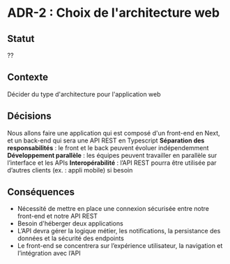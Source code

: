 # ADR-2 : Choix de l'architecture web

## Statut
??

## Contexte
Décider du type d'architecture pour l'application web

## Décisions
Nous allons faire une application qui est composé d'un front-end en Next, et un back-end qui sera une API REST en Typescript
**Séparation des responsabilités** : le front et le back peuvent évoluer indépendemment
**Développement parallèle** : les équipes peuvent travailler en parallèle sur l’interface et les APIs
**Interopérabilité** : l’API REST pourra être utilisée par d’autres clients (ex. : appli mobile) si besoin

## Conséquences
- Nécessité de mettre en place une connexion sécurisée entre notre front-end et notre API REST
- Besoin d'héberger deux applications
- L’API devra gérer la logique métier, les notifications, la persistance des données et la sécurité des endpoints
- Le front-end se concentrera sur l’expérience utilisateur, la navigation et l’intégration avec l’API
